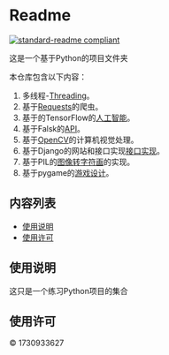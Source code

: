 # Readme

[![standard-readme compliant](https://img.shields.io/badge/a%20python%20project-start-brightgreen.svg?style=flat-square)](https://github.com/1730933627/Web)

这是一个基于Python的项目文件夹

本仓库包含以下内容：

1. 多线程-[Threading](多线程)。
2. 基于[Requests](爬虫)的爬虫。
3. 基于的TensorFlow的[人工智能](人工智能)。
4. 基于Falsk的[API](API)。
5. 基于[OpenCV](OpenCV)的计算机视觉处理。
6. 基于Django的网站和接口实现[接口实现](Django)。
7. 基于PIL的[图像转字符画](Char)的实现。
8. 基于pygame的[游戏设计](pyGame)。

## 内容列表

- [使用说明](#使用说明)
- [使用许可](#使用许可)

## 使用说明

这只是一个练习Python项目的集合

## 使用许可

© 1730933627